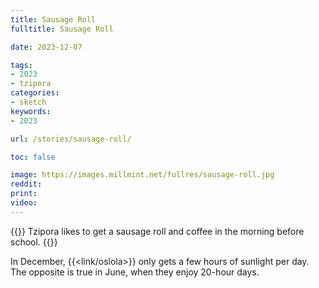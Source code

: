 ```yaml
---
title: Sausage Roll
fulltitle: Sausage Roll

date: 2023-12-07

tags:
- 2023
- tzipora
categories:
- sketch
keywords:
- 2023

url: /stories/sausage-roll/

toc: false

image: https://images.millmint.net/fullres/sausage-roll.jpg
reddit:
print:
video:
---
```

{{<note caption>}}
Tzipora likes to get a sausage roll and coffee in the morning before school.
{{</note>}}

In December, {{<link/oslola>}} only gets a few hours of sunlight per day. The opposite is true in June, when they enjoy 20-hour days.